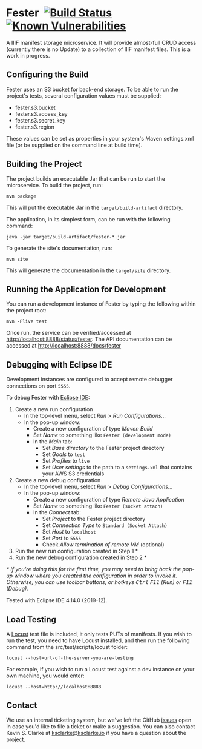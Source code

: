 # Fester &nbsp;[![Build Status](https://api.travis-ci.com/uclalibrary/fester.svg?branch=master)](https://travis-ci.com/uclalibrary/fester) [![Known Vulnerabilities](https://snyk.io/test/github/UCLALibrary/fester/badge.svg?targetFile=pom.xml)](https://snyk.io/test/github/UCLALibrary/fester?targetFile=pom.xml)

A IIIF manifest storage microservice. It will provide almost-full CRUD access (currently there is no Update) to a collection of IIIF manifest files. This is a work in progress.

## Configuring the Build

Fester uses an S3 bucket for back-end storage. To be able to run the project's tests, several configuration values must be supplied:

* fester.s3.bucket
* fester.s3.access_key
* fester.s3.secret_key
* fester.s3.region

These values can be set as properties in your system's Maven settings.xml file (or be supplied on the command line at build time).

## Building the Project

The project builds an executable Jar that can be run to start the microservice. To build the project, run:

    mvn package

This will put the executable Jar in the `target/build-artifact` directory.

The application, in its simplest form, can be run with the following command:

    java -jar target/build-artifact/fester-*.jar

To generate the site's documentation, run:

    mvn site

This will generate the documentation in the `target/site` directory.

## Running the Application for Development

You can run a development instance of Fester by typing the following within the project root:

    mvn -Plive test

Once run, the service can be verified/accessed at [http://localhost:8888/status/fester](http://localhost:8888/status/fester). The API documentation can be accessed at [http://localhost:8888/docs/fester](http://localhost:8888/docs/fester)

## Debugging with Eclipse IDE

Development instances are configured to accept remote debugger connections on port `5555`.

To debug Fester with [Eclipse IDE](https://www.eclipse.org/eclipseide/):

1. Create a new run configuration
    - In the top-level menu, select *Run* > *Run Configurations...*
    - In the pop-up window:
        - Create a new configuration of type *Maven Build*
        - Set *Name* to something like `Fester (development mode)`
        - In the *Main* tab:
            - Set *Base directory* to the Fester project directory
            - Set *Goals* to `test`
            - Set *Profiles* to `live`
            - Set *User settings* to the path to a `settings.xml` that contains your AWS S3 credentials
2. Create a new debug configuration
    - In the top-level menu, select *Run* > *Debug Configurations...*
    - In the pop-up window:
        - Create a new configuration of type *Remote Java Application*
        - Set *Name* to something like `Fester (socket attach)`
        - In the *Connect* tab:
            - Set *Project* to the Fester project directory
            - Set *Connection Type* to `Standard (Socket Attach)`
            - Set *Host* to `localhost`
            - Set *Port* to `5555`
            - Check *Allow termination of remote VM* (optional)
3. Run the new run configuration created in Step 1 *
4. Run the new debug configuration created in Step 2 *

_* If you're doing this for the first time, you may need to bring back the pop-up window where you created the configuration in order to invoke it. Otherwise, you can use toolbar buttons, or hotkeys <kbd>Ctrl</kbd> <kbd>F11</kbd> (Run) or <kbd>F11</kbd> (Debug)._

Tested with Eclipse IDE 4.14.0 (2019-12).

## Load Testing

A [Locust](https://docs.locust.io/en/stable/index.html) test file is included, it only tests PUTs of manifests. If you wish to run the test, you need to have Locust installed, and then run the following command from the src/test/scripts/locust folder:

    locust --host=url-of-the-server-you-are-testing

For example, if you wish to run a Locust test against a dev instance on your own machine, you would enter:

    locust --host=http://localhost:8888

## Contact

We use an internal ticketing system, but we've left the GitHub [issues](https://github.com/UCLALibrary/fester/issues) open in case you'd like to file a ticket or make a suggestion. You can also contact Kevin S. Clarke at <a href="mailto:ksclarke@ksclarke.io">ksclarke@ksclarke.io</a> if you have a question about the project.
